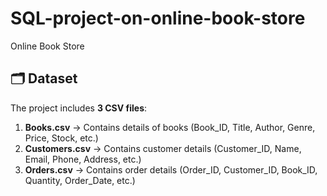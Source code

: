 # SQL-project-on-online-book-store
Online Book Store

## 🗂️ Dataset
The project includes **3 CSV files**:
1. **Books.csv** → Contains details of books (Book_ID, Title, Author, Genre, Price, Stock, etc.)
2. **Customers.csv** → Contains customer details (Customer_ID, Name, Email, Phone, Address, etc.)
3. **Orders.csv** → Contains order details (Order_ID, Customer_ID, Book_ID, Quantity, Order_Date, etc.)

